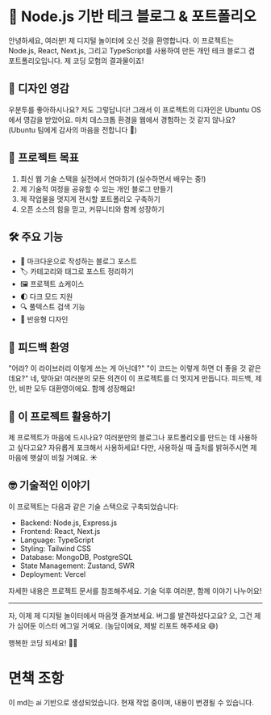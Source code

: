 # 🚀 Node.js 기반 테크 블로그 & 포트폴리오

안녕하세요, 여러분! 제 디지털 놀이터에 오신 것을 환영합니다. 
이 프로젝트는 Node.js, React, Next.js, 그리고 TypeScript를 사용하여 만든 개인 테크 블로그 겸 포트폴리오입니다. 
제 코딩 모험의 결과물이죠!

## 🎨 디자인 영감

우분투를 좋아하시나요? 저도 그렇답니다! 그래서 이 프로젝트의 디자인은 Ubuntu OS에서 영감을 받았어요. 
마치 데스크톱 환경을 웹에서 경험하는 것 같지 않나요? (Ubuntu 팀에게 감사의 마음을 전합니다 🙏)

## 🎯 프로젝트 목표

1. 최신 웹 기술 스택을 실전에서 연마하기 (실수하면서 배우는 중!)
2. 제 기술적 여정을 공유할 수 있는 개인 블로그 만들기
3. 제 작업물을 멋지게 전시할 포트폴리오 구축하기
4. 오픈 소스의 힘을 믿고, 커뮤니티와 함께 성장하기

## 🛠 주요 기능

- 📝 마크다운으로 작성하는 블로그 포스트
- 🏷️ 카테고리와 태그로 포스트 정리하기
- 🖼️ 프로젝트 쇼케이스
- 🌓 다크 모드 지원
- 🔍 풀텍스트 검색 기능
- 📱 반응형 디자인

## 👀 피드백 환영

"어라? 이 라이브러리 이렇게 쓰는 게 아닌데?"
"이 코드는 이렇게 하면 더 좋을 것 같은데요?"
네, 맞아요! 여러분의 모든 의견이 이 프로젝트를 더 멋지게 만듭니다.
피드백, 제안, 비판 모두 대환영이에요. 함께 성장해요!

## 🔧 이 프로젝트 활용하기

제 프로젝트가 마음에 드시나요? 여러분만의 블로그나 포트폴리오를 만드는 데 사용하고 싶다고요?
자유롭게 포크해서 사용하세요! 다만, 사용하실 때 출처를 밝혀주시면 제 마음에 햇살이 비칠 거예요. ☀️

## 🤓 기술적인 이야기

이 프로젝트는 다음과 같은 기술 스택으로 구축되었습니다:

- Backend: Node.js, Express.js
- Frontend: React, Next.js
- Language: TypeScript
- Styling: Tailwind CSS
- Database: MongoDB, PostgreSQL
- State Management: Zustand, SWR
- Deployment: Vercel

자세한 내용은 프로젝트 문서를 참조해주세요. 기술 덕후 여러분, 함께 이야기 나누어요!

---

자, 이제 제 디지털 놀이터에서 마음껏 즐겨보세요.
버그를 발견하셨다고요? 오, 그건 제가 심어둔 이스터 에그일 거예요. (농담이에요, 제발 리포트 해주세요 😅)

행복한 코딩 되세요! 🚀✨


# 면책 조항

이 md는 ai 기반으로 생성되었습니다. 현재 작업 중이며, 내용이 변경될 수 있습니다.